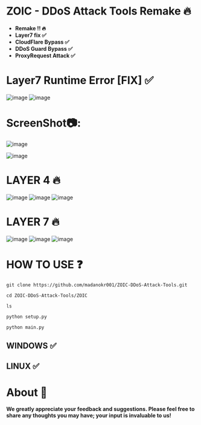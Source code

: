 # ZOIC - DDoS Attack Tools Remake 🔥
- **Remake !! 🔥**
- **Layer7 fix ✅** 
- **CloudFlare Bypass ✅**
- **DDoS Guard Bypass ✅**
- **ProxyRequest Attack ✅**

# Layer7 Runtime Error [FIX] ✅
![image](https://github.com/user-attachments/assets/75e3f0cc-b0db-4f6a-bffe-2f66702e0083)
![image](https://github.com/user-attachments/assets/0a232b55-c541-4927-bded-38557e16c8ae)






# ScreenShot📷:
![image](https://github.com/user-attachments/assets/95497f6c-9954-469a-a75b-cde236f27ec2)



![image](https://github.com/user-attachments/assets/c1337e15-bab9-4e8d-9320-5b4a9ff61f83)


# LAYER 4 🔥
![image](https://github.com/user-attachments/assets/e8a17a43-9072-4e9e-9adb-13ae3e88ad70)
![image](https://github.com/user-attachments/assets/5e78f4bb-6132-4382-bbf3-c3696eb925f3)
![image](https://github.com/user-attachments/assets/942ec2bc-197b-43c9-bd88-6f334fc13ef2)



# LAYER 7 🔥
![image](https://github.com/user-attachments/assets/e0921fc3-0407-4b41-8f50-0c90716dfe4b)
![image](https://github.com/user-attachments/assets/f0493dbc-1fd3-47dc-8be9-1fde6e983461)
![image](https://github.com/user-attachments/assets/6a697ebe-d5a3-4c04-bef0-7fcd8421cd52)



# HOW TO USE ❓
```
git clone https://github.com/madanokr001/ZOIC-DDoS-Attack-Tools.git
```
```
cd ZOIC-DDoS-Attack-Tools/ZOIC
```
```
ls
```
```
python setup.py
```
```
python main.py
```

## WINDOWS ✅
## LINUX ✅ 

# About 🤑
**We greatly appreciate your feedback and suggestions. Please feel free to share any thoughts you may have; your input is invaluable to us!**






